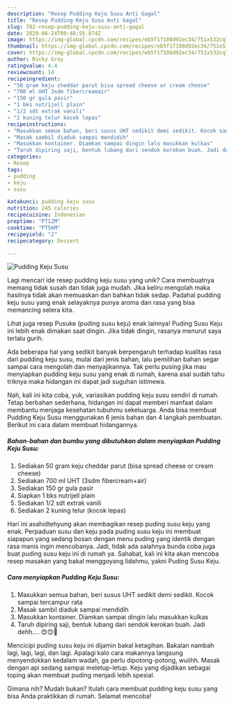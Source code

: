 ```yaml
---
description: "Resep Pudding Keju Susu Anti Gagal"
title: "Resep Pudding Keju Susu Anti Gagal"
slug: 782-resep-pudding-keju-susu-anti-gagal
date: 2020-06-24T09:48:55.874Z
image: https://img-global.cpcdn.com/recipes/eb5f17108d92ec34/751x532cq70/pudding-keju-susu-foto-resep-utama.jpg
thumbnail: https://img-global.cpcdn.com/recipes/eb5f17108d92ec34/751x532cq70/pudding-keju-susu-foto-resep-utama.jpg
cover: https://img-global.cpcdn.com/recipes/eb5f17108d92ec34/751x532cq70/pudding-keju-susu-foto-resep-utama.jpg
author: Ricky Gray
ratingvalue: 4.4
reviewcount: 14
recipeingredient:
- "50 gram keju cheddar parut bisa spread cheese or cream cheese"
- "700 ml UHT 3sdm fibercreamair"
- "150 gr gula pasir"
- "1 bks nutrijell plain"
- "1/2 sdt extrak vanili"
- "2 kuning telur kocok lepas"
recipeinstructions:
- "Masukkan semua bahan, beri susus UHT sedikit demi sedikit. Kocok sampai tercampur rata"
- "Masak sambil diaduk sampai mendidih"
- "Masukkan kontainer. Diamkan sampai dingin lalu masukkan kulkas"
- "Taruh dipiring saji, bentuk lubang dari sendok kerokan buah. Jadi dehh.... 😍😊💖"
categories:
- Resep
tags:
- pudding
- keju
- susu

katakunci: pudding keju susu 
nutrition: 245 calories
recipecuisine: Indonesian
preptime: "PT12M"
cooktime: "PT56M"
recipeyield: "2"
recipecategory: Dessert

---
```



![Pudding Keju Susu](https://img-global.cpcdn.com/recipes/eb5f17108d92ec34/751x532cq70/pudding-keju-susu-foto-resep-utama.jpg)

Lagi mencari ide resep pudding keju susu yang unik? Cara membuatnya memang tidak susah dan tidak juga mudah. Jika keliru mengolah maka hasilnya tidak akan memuaskan dan bahkan tidak sedap. Padahal pudding keju susu yang enak selayaknya punya aroma dan rasa yang bisa memancing selera kita.

Lihat juga resep Pusuke (puding susu keju) enak lainnya! Puding Susu Keju ini lebih enak dimakan saat dingin. Jika tidak dingin, rasanya menurut saya terlalu gurih.

Ada beberapa hal yang sedikit banyak berpengaruh terhadap kualitas rasa dari pudding keju susu, mulai dari jenis bahan, lalu pemilihan bahan segar sampai cara mengolah dan menyajikannya. Tak perlu pusing jika mau menyiapkan pudding keju susu yang enak di rumah, karena asal sudah tahu triknya maka hidangan ini dapat jadi suguhan istimewa.


Nah, kali ini kita coba, yuk, variasikan pudding keju susu sendiri di rumah. Tetap berbahan sederhana, hidangan ini dapat memberi manfaat dalam membantu menjaga kesehatan tubuhmu sekeluarga. Anda bisa membuat Pudding Keju Susu menggunakan 6 jenis bahan dan 4 langkah pembuatan. Berikut ini cara dalam membuat hidangannya.

<!--inarticleads1-->

##### Bahan-bahan dan bumbu yang dibutuhkan dalam menyiapkan Pudding Keju Susu:

1. Sediakan 50 gram keju cheddar parut (bisa spread cheese or cream cheese)
1. Sediakan 700 ml UHT (3sdm fibercream+air)
1. Sediakan 150 gr gula pasir
1. Siapkan 1 bks nutrijell plain
1. Sediakan 1/2 sdt extrak vanili
1. Sediakan 2 kuning telur (kocok lepas)


Hari ini asahidtehyung akan membagikan resep puding susu keju yang enak. Perpaduan susu dan keju pada puding susu keju ini membuat siapapun yang sedang bosan dengan menu puding yang identik dengan rasa manis ingin mencobanya. Jadi, tidak ada salahnya bunda coba juga buat puding susu keju ini di rumah ya. Sahabat, kali ini kita akan mencoba resep masakan yang bakal menggoyang lidahmu, yakni Puding Susu Keju. 

<!--inarticleads2-->

##### Cara menyiapkan Pudding Keju Susu:

1. Masukkan semua bahan, beri susus UHT sedikit demi sedikit. Kocok sampai tercampur rata
1. Masak sambil diaduk sampai mendidih
1. Masukkan kontainer. Diamkan sampai dingin lalu masukkan kulkas
1. Taruh dipiring saji, bentuk lubang dari sendok kerokan buah. Jadi dehh.... 😍😊💖


Mencicipi puding susu keju ini dijamin bakal ketagihan. Bakalan nambah lagi, lagi, lagi, dan lagi. Apalagi kalo cara makannya langsung menyendokkan kedalam wadah, ga perlu dipotong-potong, wuiihh. Masak dengan api sedang sampai meletup-letup. Keju yang dijadikan sebagai toping akan membuat puding menjadi lebih spesial. 

Gimana nih? Mudah bukan? Itulah cara membuat pudding keju susu yang bisa Anda praktikkan di rumah. Selamat mencoba!
